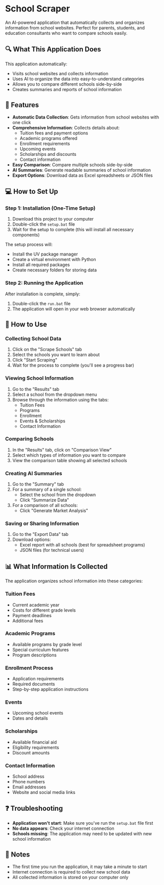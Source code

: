 # School Scraper

An AI-powered application that automatically collects and organizes information from school websites. Perfect for parents, students, and education consultants who want to compare schools easily.

## 🔍 What This Application Does

This application automatically:

- Visits school websites and collects information
- Uses AI to organize the data into easy-to-understand categories
- Allows you to compare different schools side-by-side
- Creates summaries and reports of school information

## 📱 Features

- **Automatic Data Collection**: Gets information from school websites with one click
- **Comprehensive Information**: Collects details about:
  - Tuition fees and payment options
  - Academic programs offered
  - Enrollment requirements
  - Upcoming events
  - Scholarships and discounts
  - Contact information
- **Easy Comparison**: Compare multiple schools side-by-side
- **AI Summaries**: Generate readable summaries of school information
- **Export Options**: Download data as Excel spreadsheets or JSON files

## 💻 How to Set Up

### Step 1: Installation (One-Time Setup)

1. Download this project to your computer
2. Double-click the `setup.bat` file
3. Wait for the setup to complete (this will install all necessary components)

The setup process will:

- Install the UV package manager
- Create a virtual environment with Python
- Install all required packages
- Create necessary folders for storing data

### Step 2: Running the Application

After installation is complete, simply:

1. Double-click the `run.bat` file
2. The application will open in your web browser automatically

## 📖 How to Use

### Collecting School Data

1. Click on the "Scrape Schools" tab
2. Select the schools you want to learn about
3. Click "Start Scraping" 
4. Wait for the process to complete (you'll see a progress bar)

### Viewing School Information

1. Go to the "Results" tab
2. Select a school from the dropdown menu
3. Browse through the information using the tabs:
   - Tuition Fees
   - Programs
   - Enrollment
   - Events & Scholarships
   - Contact Information

### Comparing Schools

1. In the "Results" tab, click on "Comparison View"
2. Select which types of information you want to compare
3. View the comparison table showing all selected schools

### Creating AI Summaries

1. Go to the "Summary" tab
2. For a summary of a single school:
   - Select the school from the dropdown
   - Click "Summarize Data"
3. For a comparison of all schools:
   - Click "Generate Market Analysis"

### Saving or Sharing Information

1. Go to the "Export Data" tab
2. Download options:
   - Excel report with all schools (best for spreadsheet programs)
   - JSON files (for technical users)

## 📊 What Information Is Collected

The application organizes school information into these categories:

### Tuition Fees

- Current academic year
- Costs for different grade levels
- Payment deadlines
- Additional fees

### Academic Programs

- Available programs by grade level
- Special curriculum features
- Program descriptions

### Enrollment Process

- Application requirements
- Required documents
- Step-by-step application instructions

### Events

- Upcoming school events
- Dates and details

### Scholarships

- Available financial aid
- Eligibility requirements
- Discount amounts

### Contact Information

- School address
- Phone numbers
- Email addresses
- Website and social media links

## ❓ Troubleshooting

- **Application won't start**: Make sure you've run the `setup.bat` file first
- **No data appears**: Check your internet connection
- **Schools missing**: The application may need to be updated with new school information

## 🔔 Notes

- The first time you run the application, it may take a minute to start
- Internet connection is required to collect new school data
- All collected information is stored on your computer only
